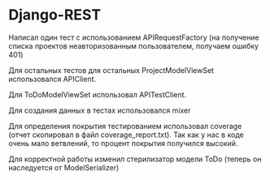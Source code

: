 # Django-REST

Написал один тест с использованием APIRequestFactory (на получение списка 
проектов неавторизованным пользователем, получаем ошибку 401)

Для остальных тестов для остальных ProjectModelViewSet использовался APIClient.

Для ToDoModelViewSet использовал APITestClient.

Для создания данных в тестах использовался mixer

Для определения покрытия тестированием использовал coverage (отчет скопировал 
в файл coverage_report.txt). Так как у нас в коде очень мало ветвлений, то 
процент покрытия получился высокий.

Для корректной работы изменил стерилизатор модели ToDo (теперь он наследуется 
от ModelSerializer)
